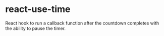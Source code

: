 # react-use-time
React hook to run a callback function after the countdown completes with the ability to pause the timer.
